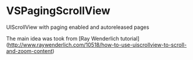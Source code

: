 # VSPagingScrollView
UIScrollView with paging enabled and autoreleased pages

The main idea was took from [Ray Wenderlich tutorial] (http://www.raywenderlich.com/10518/how-to-use-uiscrollview-to-scroll-and-zoom-content)
